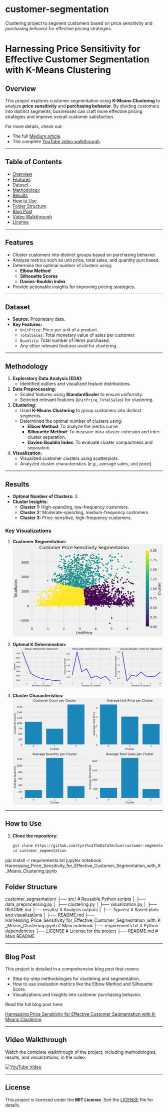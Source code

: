 # customer-segmentation
Clustering project to segment customers based on price sensitivity and purchasing behavior for effective pricing strategies.
# Harnessing Price Sensitivity for Effective Customer Segmentation with K-Means Clustering

## Overview
This project explores customer segmentation using **K-Means Clustering** to analyze **price sensitivity** and **purchasing behavior**. By dividing customers into distinct segments, businesses can craft more effective pricing strategies and improve overall customer satisfaction.

For more details, check out:
- The full [Medium article](https://medium.com/@cynthiaakiotu/harnessing-price-sensitivity-for-effective-customer-segmentation-with-k-means-clustering-c08ccc2a5e6e).
- The complete [YouTube video walkthrough](https://youtu.be/Rt7ySuJcuA4?si=NoMVjV9ziadJydLh).


---

## Table of Contents
- [Overview](#overview)
- [Features](#features)
- [Dataset](#dataset)
- [Methodology](#methodology)
- [Results](#results)
- [How to Use](#how-to-use)
- [Folder Structure](#folder-structure)
- [Blog Post](#blog-post)
- [Video Walkthrough](#video-walkthrough)
- [License](#license)

---

## Features
- Cluster customers into distinct groups based on purchasing behavior.
- Analyze metrics such as unit price, total sales, and quantity purchased.
- Determine the optimal number of clusters using:
  - **Elbow Method**
  - **Silhouette Scores**
  - **Davies-Bouldin Index**
- Provide actionable insights for improving pricing strategies.

---

## Dataset
- **Source:** Proprietary data.
- **Key Features:**
  - `UnitPrice`: Price per unit of a product.
  - `TotalSales`: Total monetary value of sales per customer.
  - `Quantity`: Total number of items purchased.
  - Any other relevant features used for clustering.

---

## Methodology
1. **Exploratory Data Analysis (EDA):**
   - Identified outliers and visualized feature distributions.
2. **Data Preprocessing:**
   - Scaled features using **StandardScaler** to ensure uniformity.
   - Selected relevant features (`UnitPrice`, `TotalSales`) for clustering.
3. **Clustering:**
   - Used **K-Means Clustering** to group customers into distinct segments.
   - Determined the optimal number of clusters using:
     - **Elbow Method**: To analyze the inertia curve.
     - **Silhouette Method**: To measure intra-cluster cohesion and inter-cluster separation.
     - **Davies-Bouldin Index**: To evaluate cluster compactness and separation.
4. **Visualization:**
   - Visualized customer clusters using scatterplots.
   - Analyzed cluster characteristics (e.g., average sales, unit price).

---

## Results
- **Optimal Number of Clusters:** 3
- **Cluster Insights:**
  - **Cluster 1:** High-spending, low-frequency customers.
  - **Cluster 2:** Moderate-spending, medium-frequency customers.
  - **Cluster 3:** Price-sensitive, high-frequency customers.

### Key Visualizations
1. **Customer Segmentation:**
   ![Customer Segmentation](results/figures/customer_segmentation.png)

2. **Optimal K Determination:**
   ![Optimal K Methods](results/figures/optimal_k_methods.png)

3. **Cluster Characteristics:**
   ![Cluster Analysis Summary](results/figures/cluster_analysis_summary.png)

---

## How to Use
1. **Clone the repository:**
   ```bash
   git clone https://github.com/CynthiaTheDataTechie/customer-segmentation.git
   cd customer_segmentation
pip install -r requirements.txt
jupyter notebook Harnessing_Price_Sensitivity_for_Effective_Customer_Segmentation_with_K_Means_Clustering.ipynb
## Folder Structure

customer_segmentation/
├── src/                     # Reusable Python scripts
│   ├── data_preprocessing.py
│   ├── clustering.py
│   ├── visualization.py
│   ├── README.md
├── results/                 # Analysis outputs
│   ├── figures/             # Saved plots and visualizations
│   ├── README.md
├── Harnessing_Price_Sensitivity_for_Effective_Customer_Segmentation_with_K_Means_Clustering.ipynb  # Main notebook
├── requirements.txt         # Python dependencies
├── LICENSE                  # License for the project
├── README.md                # Main README


---

## Blog Post

This project is detailed in a comprehensive blog post that covers:
- Step-by-step methodologies for clustering and segmentation.
- How to use evaluation metrics like the Elbow Method and Silhouette Score.
- Visualizations and insights into customer purchasing behavior.

Read the full blog post here:

[Harnessing Price Sensitivity for Effective Customer Segmentation with K-Means Clustering](https://medium.com/@cynthiaakiotu/harnessing-price-sensitivity-for-effective-customer-segmentation-with-k-means-clustering-c08ccc2a5e6e)

---

## Video Walkthrough

Watch the complete walkthrough of the project, including methodologies, results, and visualizations, in the video:

[![YouTube Video](https://img.youtube.com/vi/Rt7ySuJcuA4&t=1256s/0.jpg)](https://youtu.be/Rt7ySuJcuA4?si=NoMVjV9ziadJydLh)

---

## License

This project is licensed under the **MIT License**. See the [LICENSE](LICENSE) file for details.





